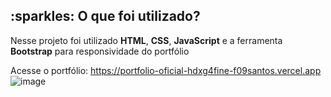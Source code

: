 
<h2 id="utilizados">:sparkles: O que foi utilizado?</h2>
<p> Nesse projeto foi utilizado <strong>HTML</strong>, <strong>CSS</strong>, <strong>JavaScript</strong> e a ferramenta <strong>Bootstrap</strong> para responsividade do portfólio</p>

Acesse o portfólio: https://portfolio-oficial-hdxg4fine-f09santos.vercel.app
![image](https://user-images.githubusercontent.com/62082557/221581054-8589de0c-6dd5-44bb-ab8d-a753ac230532.png)



